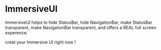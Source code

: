 # ImmersiveUI
ImmersiveUI helps to hide StatusBar, hide NavigationBar,  make StatusBar transparent, make NavigationBar transparent, and offers a REAL full screen experence. 

creat your Immersive UI right now !
